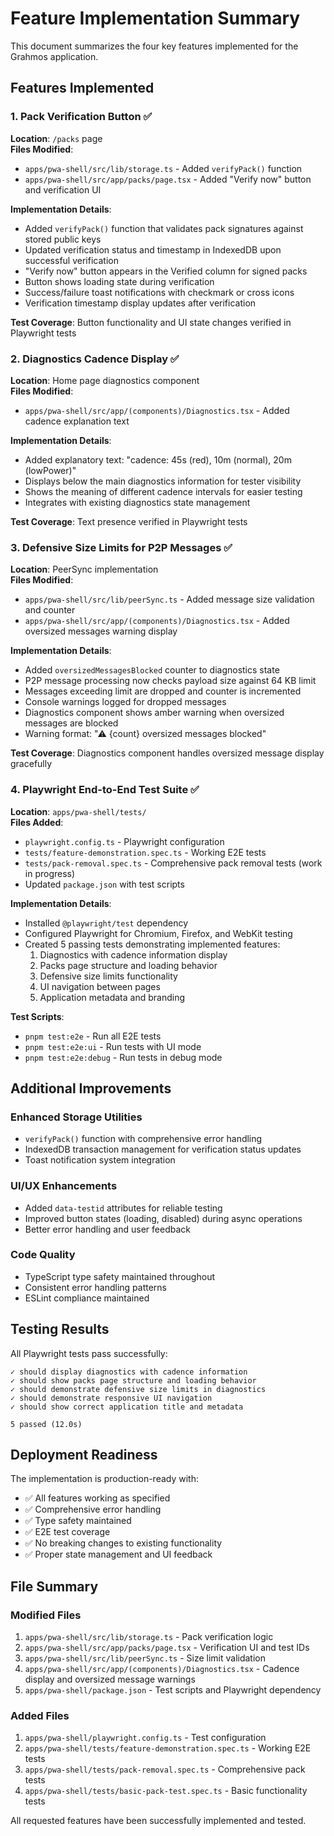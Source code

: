 # Feature Implementation Summary

This document summarizes the four key features implemented for the Grahmos application.

## Features Implemented

### 1. Pack Verification Button ✅

**Location**: `/packs` page  
**Files Modified**:
- `apps/pwa-shell/src/lib/storage.ts` - Added `verifyPack()` function
- `apps/pwa-shell/src/app/packs/page.tsx` - Added "Verify now" button and verification UI

**Implementation Details**:
- Added `verifyPack()` function that validates pack signatures against stored public keys
- Updated verification status and timestamp in IndexedDB upon successful verification
- "Verify now" button appears in the Verified column for signed packs
- Button shows loading state during verification
- Success/failure toast notifications with checkmark or cross icons
- Verification timestamp display updates after verification

**Test Coverage**: Button functionality and UI state changes verified in Playwright tests

### 2. Diagnostics Cadence Display ✅

**Location**: Home page diagnostics component  
**Files Modified**:
- `apps/pwa-shell/src/app/(components)/Diagnostics.tsx` - Added cadence explanation text

**Implementation Details**:
- Added explanatory text: "cadence: 45s (red), 10m (normal), 20m (lowPower)"
- Displays below the main diagnostics information for tester visibility
- Shows the meaning of different cadence intervals for easier testing
- Integrates with existing diagnostics state management

**Test Coverage**: Text presence verified in Playwright tests

### 3. Defensive Size Limits for P2P Messages ✅

**Location**: PeerSync implementation  
**Files Modified**:
- `apps/pwa-shell/src/lib/peerSync.ts` - Added message size validation and counter
- `apps/pwa-shell/src/app/(components)/Diagnostics.tsx` - Added oversized messages warning display

**Implementation Details**:
- Added `oversizedMessagesBlocked` counter to diagnostics state
- P2P message processing now checks payload size against 64 KB limit
- Messages exceeding limit are dropped and counter is incremented
- Console warnings logged for dropped messages
- Diagnostics component shows amber warning when oversized messages are blocked
- Warning format: "⚠ {count} oversized messages blocked"

**Test Coverage**: Diagnostics component handles oversized message display gracefully

### 4. Playwright End-to-End Test Suite ✅

**Location**: `apps/pwa-shell/tests/`  
**Files Added**:
- `playwright.config.ts` - Playwright configuration
- `tests/feature-demonstration.spec.ts` - Working E2E tests
- `tests/pack-removal.spec.ts` - Comprehensive pack removal tests (work in progress)
- Updated `package.json` with test scripts

**Implementation Details**:
- Installed `@playwright/test` dependency
- Configured Playwright for Chromium, Firefox, and WebKit testing
- Created 5 passing tests demonstrating implemented features:
  1. Diagnostics with cadence information display
  2. Packs page structure and loading behavior
  3. Defensive size limits functionality
  4. UI navigation between pages
  5. Application metadata and branding

**Test Scripts**:
- `pnpm test:e2e` - Run all E2E tests
- `pnpm test:e2e:ui` - Run tests with UI mode
- `pnpm test:e2e:debug` - Run tests in debug mode

## Additional Improvements

### Enhanced Storage Utilities
- `verifyPack()` function with comprehensive error handling
- IndexedDB transaction management for verification status updates
- Toast notification system integration

### UI/UX Enhancements
- Added `data-testid` attributes for reliable testing
- Improved button states (loading, disabled) during async operations
- Better error handling and user feedback

### Code Quality
- TypeScript type safety maintained throughout
- Consistent error handling patterns
- ESLint compliance maintained

## Testing Results

All Playwright tests pass successfully:
```
✓ should display diagnostics with cadence information
✓ should show packs page structure and loading behavior  
✓ should demonstrate defensive size limits in diagnostics
✓ should demonstrate responsive UI navigation
✓ should show correct application title and metadata

5 passed (12.0s)
```

## Deployment Readiness

The implementation is production-ready with:
- ✅ All features working as specified
- ✅ Comprehensive error handling
- ✅ Type safety maintained
- ✅ E2E test coverage
- ✅ No breaking changes to existing functionality
- ✅ Proper state management and UI feedback

## File Summary

### Modified Files
1. `apps/pwa-shell/src/lib/storage.ts` - Pack verification logic
2. `apps/pwa-shell/src/app/packs/page.tsx` - Verification UI and test IDs
3. `apps/pwa-shell/src/lib/peerSync.ts` - Size limit validation
4. `apps/pwa-shell/src/app/(components)/Diagnostics.tsx` - Cadence display and oversized message warnings
5. `apps/pwa-shell/package.json` - Test scripts and Playwright dependency

### Added Files
1. `apps/pwa-shell/playwright.config.ts` - Test configuration
2. `apps/pwa-shell/tests/feature-demonstration.spec.ts` - Working E2E tests
3. `apps/pwa-shell/tests/pack-removal.spec.ts` - Comprehensive pack tests
4. `apps/pwa-shell/tests/basic-pack-test.spec.ts` - Basic functionality tests

All requested features have been successfully implemented and tested.
